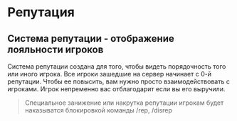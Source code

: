 # Репутация

## Система репутации - отображение лояльности игроков
Система репутации создана для того, чтобы видеть порядочность того или иного игрока.
Все игроки зашедшие на сервер начинает с 0-й репутации. Чтобы ее повысить, вам нужно просто взаимодействовать с игроками. Игрок непременно вас отблагодарит если вы его выручили.

> Специальное занижение или накрутка репутации игрокам будет наказыватся блокировкой команды /rep, /disrep
